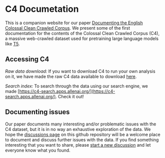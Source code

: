 # C4 Documetation


This is a companion website for our paper [Documenting the English Colossal Clean Crawled Corpus](http://www.cs.cmu.edu/~jessed/data_hosting/documenting_c4.pdf).
We present some of the first documentation for the contents of the Colossal
Clean Crawled Corpus (C4), a massive web-crawled dataset used for pretraining large language models like [T5](https://arxiv.org/abs/1910.10683).



## Accessing C4

*Raw data download:* If you want to download C4 to run your own analysis on it, we have made the raw
C4 data available to download [here](https://github.com/allenai/allennlp/discussions/5056).

*Search index:* To search through the data using our search engine, we made [https://c4-search.apps.allenai.org/](https://c4-search.apps.allenai.org/). Check it out!

## Documenting issues

Our paper documents many interesting and/or problematic issues with the C4 dataset, but it is in no
way an exhaustive exploration of the data.  We hope the [discussions
page](https://github.com/allenai/c4-documentation/discussions) on this github repository will be a
welcome place to document and discuss further issues with the data.  If you find something
interesting that you want to share, please [start a new
discussion](https://github.com/allenai/c4-documentation/discussions/new) and let everyone know what
you found.
